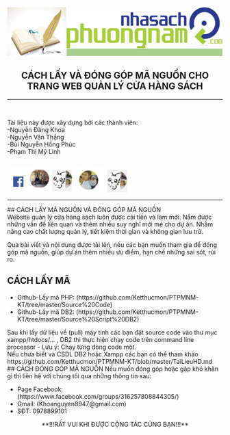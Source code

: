 <img src="https://github.com/Ketthucmon/PTPMNM-KT/blob/master/AnhTL/00.png" /><br/>
<center><H2>CÁCH LẤY VÀ ĐÓNG GÓP MÃ NGUỒN CHO TRANG WEB QUẢN LÝ CỬA HÀNG SÁCH</H2></center>
<hr/></br>
<p>Tài liệu này được xây dựng bởi các thành viên:</br>
                      -Nguyễn Đăng Khoa</br>
                      -Nguyễn Văn Thắng</br>
                      -Bùi Nguyễn Hồng Phúc</br>
 	                    -Phạm Thị Mỹ Linh</p></br>
<img src="https://github.com/Ketthucmon/PTPMNM-KT/blob/master/AnhTL/10.png" /><br/>
<hr/>
## CÁCH LẤY MÃ NGUỒN VÀ ĐÓNG GÓP MÃ NGUỒN</br>
Website quản lý cửa hàng sách luôn được cải tiến và làm mới. Nắm được những
vấn đề liên quan và thêm nhiều suy nghĩ mới mẻ cho dự án. Nhằm nâng cao chất lượng quản lý,
tiết kiệm thời gian và không gian lưu trữ.

Qua bài viết và nội dung được tải lên, nếu các bạn muốn tham gia để đóng góp mã nguồn, giúp 
dự án thêm nhiều ưu điểm, hạn chế những sai sót, rủi ro.

## CÁCH LẤY MÃ
<ul>
<li> Github-Lấy mã PHP:  (https://github.com/Ketthucmon/PTPMNM-KT/tree/master/Source%20Code)</li>
<li> Github-Lấy mã DB2:  (https://github.com/Ketthucmon/PTPMNM-KT/tree/master/Source%20Script%20DB2)</li>
</ul>
Sau khi lấy dữ liệu về (pull) máy tính các bạn đặt source code vào thư mục xampp/htdocs/... , DB2 thì thực hiện chạy code trên command line processor - Lưu ý: Chạy từng dòng code một.</br>
Nếu chưa biết và CSDL DB2 hoặc Xampp các bạn có thể tham khảo https://github.com/Ketthucmon/PTPMNM-KT/blob/master/TaiLieuHD.md</br>
## CÁCH ĐÓNG GÓP MÃ NGUỒN
Nếu muốn đóng góp hoặc gặp khó khăn gì thì liên hệ với chúng tôi qua những thông tin sau:
<ul>
<li> Page Facebook:  (https://www.facebook.com/groups/316257808844305/)</li>
<li> Gmail:  (Khoanguyen8947@gmail.com)</li>
<li> SĐT: 0978899101 </li>

</ul> 
<center>**!!!RẤT VUI KHI ĐƯỢC CỘNG TÁC CÙNG BẠN!!!**</center>

